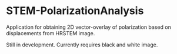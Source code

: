 # STEM-PolarizationAnalysis
Application for obtaining 2D vector-overlay of polarization based on displacements from HRSTEM image.

Still in development. Currently requires black and white image.
